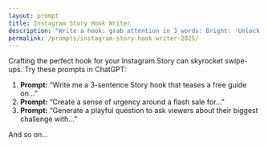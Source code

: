```yaml
---
layout: prompt
title: Instagram Story Hook Writer
description: "Write a hook: grab attention in 3 words: Bright: 'Unlock Sales!'"
permalink: /prompts/instagram-story-hook-writer-2025/
---
```

Crafting the perfect hook for your Instagram Story can skyrocket swipe-ups. Try these prompts in ChatGPT:

1. **Prompt:** “Write me a 3-sentence Story hook that teases a free guide on…”  
2. **Prompt:** “Create a sense of urgency around a flash sale for…”  
3. **Prompt:** “Generate a playful question to ask viewers about their biggest challenge with…”

And so on…
